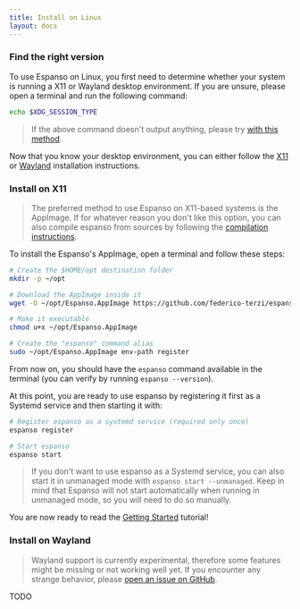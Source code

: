 ```yaml
---
title: Install on Linux
layout: docs
---
```


### Find the right version

To use Espanso on Linux, you first need to determine whether your system is running a X11 or Wayland desktop environment.
If you are unsure, please open a terminal and run the following command:

```bash
echo $XDG_SESSION_TYPE
```

> If the above command doesn't output anything, please try [with this method](https://unix.stackexchange.com/a/325972).

Now that you know your desktop environment, you can either follow the [X11](#install-on-x11) or [Wayland](#install-on-wayland) installation instructions.

### Install on X11

> The preferred method to use Espanso on X11-based systems is the AppImage. If for whatever reason you don't like this option, you can also compile espanso from sources by following the [compilation instructions](https://github.com/federico-terzi/espanso/blob/dev-1.x/Compilation.md).

To install the Espanso's AppImage, open a terminal and follow these steps:

```bash
# Create the $HOME/opt destination folder
mkdir -p ~/opt

# Download the AppImage inside it
wget -O ~/opt/Espanso.AppImage https://github.com/federico-terzi/espanso/releases/latest/download/Espanso-X11.AppImage

# Make it executable
chmod u+x ~/opt/Espanso.AppImage

# Create the "espanso" command alias
sudo ~/opt/Espanso.AppImage env-path register
```

From now on, you should have the `espanso` command available in the terminal (you can verify by running `espanso --version`).

At this point, you are ready to use espanso by registering it first as a Systemd service and then starting it with:

```bash
# Register espanso as a systemd service (required only once)
espanso register

# Start espanso
espanso start
```

> If you don't want to use espanso as a Systemd service, you can also start it in unmanaged mode with `espanso start --unmanaged`. Keep in mind that Espanso will not start automatically when running in unmanaged mode, so you will need to do so manually.

You are now ready to read the [Getting Started](../../get-started) tutorial!

### Install on Wayland

> Wayland support is currently experimental, therefore some features might be missing or not working well yet. If you encounter any strange behavior, please [open an issue on GitHub](https://github.com/federico-terzi/espanso/issues).

TODO